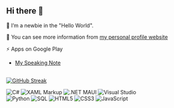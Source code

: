 ## Hi there 👋

🌱 I’m a newbie in the "Hello World".

🤔 You can see more information from <a href="https://kangaroo-eating-carrots.github.io/Profile-Website/" target="_blank">my personal profile website </a>
</br>

⚡ Apps on Google Play</br>
   - <a href="https://play.google.com/store/apps/details?id=com.kangarooeatingcarrots.myspeakingnote.paid" target="_blank">My Speaking Note </a>
</br></br>

[![GitHub Streak](https://streak-stats.demolab.com/?user=kangaroo-eating-carrots)](https://git.io/streak-stats)

![C#](https://img.shields.io/badge/c%23-%23239120.svg?style=for-the-badge&logo=csharp&logoColor=white)
![XAML Markup](https://img.shields.io/badge/XAML%20Markup-5D6D7E?style=for-the-badge)
![.NET MAUI](https://img.shields.io/badge/.NET-MAUI-512BD4?style=for-the-badge&logo=dotnet-maui&logoColor=white)
![Visual Studio](https://img.shields.io/badge/Visual%20Studio-5C2D91?style=for-the-badge&logo=visualstudio&logoColor=white)
</br>
![Python](https://img.shields.io/badge/python-3670A0?style=for-the-badge&logo=python&logoColor=ffdd54)
![SQL](https://img.shields.io/badge/SQL-4479A1?style=for-the-badge)
![HTML5](https://img.shields.io/badge/html5-%23E34F26.svg?style=for-the-badge&logo=html5&logoColor=white)
![CSS3](https://img.shields.io/badge/css3-%231572B6.svg?style=for-the-badge&logo=css3&logoColor=white)
![JavaScript](https://img.shields.io/badge/javascript-%23323330.svg?style=for-the-badge&logo=javascript&logoColor=%23F7DF1E)
<!--
**kangaroo-eating-carrots/kangaroo-eating-carrots** is a ✨ _special_ ✨ repository because its `README.md` (this file) appears on your GitHub profile.

Here are some ideas to get you started:

- 🔭 I’m currently working on ...
- 🌱 I’m currently learning ...
- 👯 I’m looking to collaborate on ...
- 🤔 I’m looking for help with ...
- 💬 Ask me about ...
- 📫 How to reach me: ...
- 😄 Pronouns: ...
- ⚡ Fun fact: ...
-->
